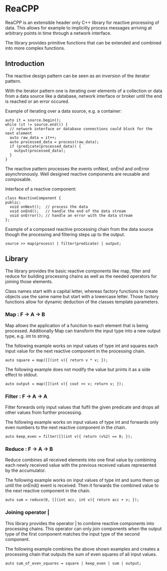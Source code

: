 # ReaCPP

ReaCPP is an extensible header only C++ library for reactive processing of data. This allows for example to implicitly process messages arriving at arbitrary points in time through a network interface.

The library provides primitive functions that can be extended and combined into more complex functions.

## Introduction

The reactive design pattern can be seen as an inversion of the iterator pattern.

With the iterator pattern one is iterating over elements of a collection or data from a data source like a database, network interface or broker until the end is reached or an error occured.

Example of iterating over a data source, e.g. a container:

    auto it = source.begin();
    while (it != source.end()) {
      // network interface or database connections could block for the next element
      auto raw_data = it++;
      auto processed_data = process(raw_data);
      if (predicate(processed_data)) {
        output(processed_data);
      }
    }

The reactive pattern processes the events onNext, onEnd and onError asynchronously. Well designed reactive components are reusable and composable.

Interface of a reactive component:

    class ReactiveComponent {
    public:
      void onNext();  // process the data
      void onEnd();   // handle the end of the data stream
      void onError(); // handle an error with the data stream
    };

Example of a composed reactive processing chain from the data source though the processing and filtering steps up to the output.

    source >> map(process) | filter(predicate) | output;


## Library

The library provides the basic reactive components like map, filter and reduce for building processing chains as well as the needed operators for joining those elements.

Class names start with a capital letter, whereas factory functions to create objects use the same name but start with a lowercase letter. Those factory functions allow for dynamic deduction of the classes template parameters.


### Map : F -> A -> B

Map allows the application of a function to each element that is being processed. Additionally Map can transform the input type into a new output type, e.g. int to string.

The following example works on input values of type int and squares each input value for the next reactive component in the processing chain.

    auto square = map([](int v){ return v * v; });

The following example does not modify the value but prints it as a side effect to stdout.

    auto output = map([](int v){ cout << v; return v; });


### Filter : F -> A -> A

Filter forwards only input values that fulfil the given predicate and drops all other values from further processing.

The following example works on input values of type int and forwards only even numbers to the next reactive component in the chain.

    auto keep_even = filter([](int v){ return (v%2) == 0; });


### Reduce : F -> A -> B

Reduce combines all received elements into one final value by combining each newly received value with the previous received values represented by the accumulator.

The following example works on input values of type int and sums them up until the onEnd() event is received. Then it forwards the combined value to the next reactive component in the chain.

    auto sum = reduce(0, [](int acc, int v){ return acc + v; });


### Joining operator |

This library provides the operator | to combine reactive components into processing chains. This operator can only join components when the output type of the first component matches the input type of the second component.

The following example combines the above shown examples and creates a processing chain that outputs the sum of even squares of all input values.

    auto sum_of_even_squares = square | keep_even | sum | output;
